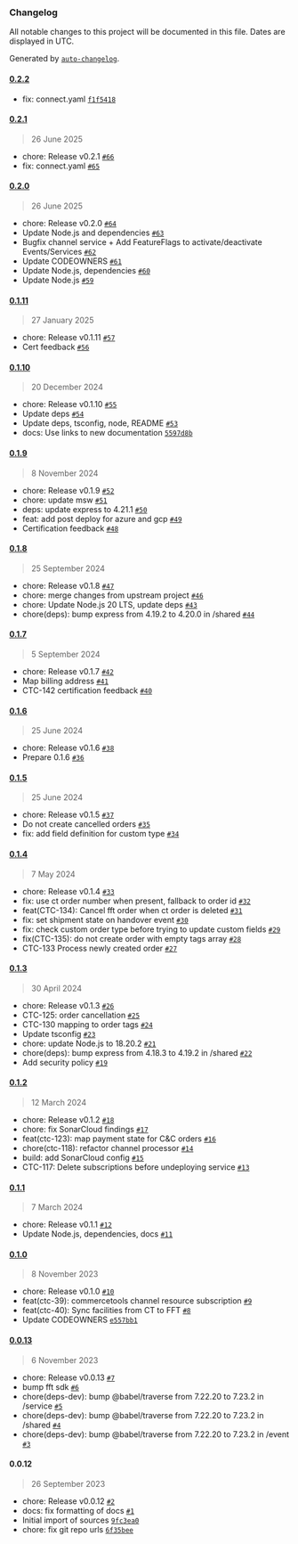 ### Changelog

All notable changes to this project will be documented in this file. Dates are displayed in UTC.

Generated by [`auto-changelog`](https://github.com/CookPete/auto-changelog).

#### [0.2.2](https://github.com/fulfillmenttools/commercetools-connector/compare/0.2.1...0.2.2)

- fix: connect.yaml [`f1f5418`](https://github.com/fulfillmenttools/commercetools-connector/commit/f1f54183d11d21c8dc8d4c373f88ad2934612bbf)

#### [0.2.1](https://github.com/fulfillmenttools/commercetools-connector/compare/0.2.0...0.2.1)

> 26 June 2025

- chore: Release v0.2.1 [`#66`](https://github.com/fulfillmenttools/commercetools-connector/pull/66)
- fix: connect.yaml [`#65`](https://github.com/fulfillmenttools/commercetools-connector/pull/65)

#### [0.2.0](https://github.com/fulfillmenttools/commercetools-connector/compare/0.1.11...0.2.0)

> 26 June 2025

- chore: Release v0.2.0 [`#64`](https://github.com/fulfillmenttools/commercetools-connector/pull/64)
- Update Node.js and dependencies [`#63`](https://github.com/fulfillmenttools/commercetools-connector/pull/63)
- Bugfix channel service + Add FeatureFlags to activate/deactivate Events/Services [`#62`](https://github.com/fulfillmenttools/commercetools-connector/pull/62)
- Update CODEOWNERS [`#61`](https://github.com/fulfillmenttools/commercetools-connector/pull/61)
- Update Node.js, dependencies [`#60`](https://github.com/fulfillmenttools/commercetools-connector/pull/60)
- Update Node.js [`#59`](https://github.com/fulfillmenttools/commercetools-connector/pull/59)

#### [0.1.11](https://github.com/fulfillmenttools/commercetools-connector/compare/0.1.10...0.1.11)

> 27 January 2025

- chore: Release v0.1.11 [`#57`](https://github.com/fulfillmenttools/commercetools-connector/pull/57)
- Cert feedback [`#56`](https://github.com/fulfillmenttools/commercetools-connector/pull/56)

#### [0.1.10](https://github.com/fulfillmenttools/commercetools-connector/compare/0.1.9...0.1.10)

> 20 December 2024

- chore: Release v0.1.10 [`#55`](https://github.com/fulfillmenttools/commercetools-connector/pull/55)
- Update deps [`#54`](https://github.com/fulfillmenttools/commercetools-connector/pull/54)
- Update deps, tsconfig, node, README [`#53`](https://github.com/fulfillmenttools/commercetools-connector/pull/53)
- docs: Use links to new documentation [`5597d8b`](https://github.com/fulfillmenttools/commercetools-connector/commit/5597d8bf454d90975bc60c6031831a7880667986)

#### [0.1.9](https://github.com/fulfillmenttools/commercetools-connector/compare/0.1.8...0.1.9)

> 8 November 2024

- chore: Release v0.1.9 [`#52`](https://github.com/fulfillmenttools/commercetools-connector/pull/52)
- chore: update msw [`#51`](https://github.com/fulfillmenttools/commercetools-connector/pull/51)
- deps: update express to 4.21.1 [`#50`](https://github.com/fulfillmenttools/commercetools-connector/pull/50)
- feat: add post deploy for azure and gcp [`#49`](https://github.com/fulfillmenttools/commercetools-connector/pull/49)
- Certification feedback [`#48`](https://github.com/fulfillmenttools/commercetools-connector/pull/48)

#### [0.1.8](https://github.com/fulfillmenttools/commercetools-connector/compare/0.1.7...0.1.8)

> 25 September 2024

- chore: Release v0.1.8 [`#47`](https://github.com/fulfillmenttools/commercetools-connector/pull/47)
- chore: merge changes from upstream project [`#46`](https://github.com/fulfillmenttools/commercetools-connector/pull/46)
- chore: Update Node.js 20 LTS, update deps [`#43`](https://github.com/fulfillmenttools/commercetools-connector/pull/43)
- chore(deps): bump express from 4.19.2 to 4.20.0 in /shared [`#44`](https://github.com/fulfillmenttools/commercetools-connector/pull/44)

#### [0.1.7](https://github.com/fulfillmenttools/commercetools-connector/compare/0.1.6...0.1.7)

> 5 September 2024

- chore: Release v0.1.7 [`#42`](https://github.com/fulfillmenttools/commercetools-connector/pull/42)
- Map billing address [`#41`](https://github.com/fulfillmenttools/commercetools-connector/pull/41)
- CTC-142 certification feedback [`#40`](https://github.com/fulfillmenttools/commercetools-connector/pull/40)

#### [0.1.6](https://github.com/fulfillmenttools/commercetools-connector/compare/0.1.5...0.1.6)

> 25 June 2024

- chore: Release v0.1.6 [`#38`](https://github.com/fulfillmenttools/commercetools-connector/pull/38)
- Prepare 0.1.6 [`#36`](https://github.com/fulfillmenttools/commercetools-connector/pull/36)

#### [0.1.5](https://github.com/fulfillmenttools/commercetools-connector/compare/0.1.4...0.1.5)

> 25 June 2024

- chore: Release v0.1.5 [`#37`](https://github.com/fulfillmenttools/commercetools-connector/pull/37)
- Do not create cancelled orders [`#35`](https://github.com/fulfillmenttools/commercetools-connector/pull/35)
- fix: add field definition for custom type [`#34`](https://github.com/fulfillmenttools/commercetools-connector/pull/34)

#### [0.1.4](https://github.com/fulfillmenttools/commercetools-connector/compare/0.1.3...0.1.4)

> 7 May 2024

- chore: Release v0.1.4 [`#33`](https://github.com/fulfillmenttools/commercetools-connector/pull/33)
- fix: use ct order number when present, fallback to order id [`#32`](https://github.com/fulfillmenttools/commercetools-connector/pull/32)
- feat(CTC-134): Cancel fft order when ct order is deleted [`#31`](https://github.com/fulfillmenttools/commercetools-connector/pull/31)
- fix: set shipment state on handover event [`#30`](https://github.com/fulfillmenttools/commercetools-connector/pull/30)
- fix: check custom order type before trying to update custom fields [`#29`](https://github.com/fulfillmenttools/commercetools-connector/pull/29)
- fix(CTC-135): do not create order with empty tags array [`#28`](https://github.com/fulfillmenttools/commercetools-connector/pull/28)
- CTC-133 Process newly created order [`#27`](https://github.com/fulfillmenttools/commercetools-connector/pull/27)

#### [0.1.3](https://github.com/fulfillmenttools/commercetools-connector/compare/0.1.2...0.1.3)

> 30 April 2024

- chore: Release v0.1.3 [`#26`](https://github.com/fulfillmenttools/commercetools-connector/pull/26)
- CTC-125: order cancellation [`#25`](https://github.com/fulfillmenttools/commercetools-connector/pull/25)
- CTC-130 mapping to order tags [`#24`](https://github.com/fulfillmenttools/commercetools-connector/pull/24)
- Update tsconfig [`#23`](https://github.com/fulfillmenttools/commercetools-connector/pull/23)
- chore: update Node.js to 18.20.2 [`#21`](https://github.com/fulfillmenttools/commercetools-connector/pull/21)
- chore(deps): bump express from 4.18.3 to 4.19.2 in /shared [`#22`](https://github.com/fulfillmenttools/commercetools-connector/pull/22)
- Add security policy [`#19`](https://github.com/fulfillmenttools/commercetools-connector/pull/19)

#### [0.1.2](https://github.com/fulfillmenttools/commercetools-connector/compare/0.1.1...0.1.2)

> 12 March 2024

- chore: Release v0.1.2 [`#18`](https://github.com/fulfillmenttools/commercetools-connector/pull/18)
- chore: fix SonarCloud findings [`#17`](https://github.com/fulfillmenttools/commercetools-connector/pull/17)
- feat(ctc-123): map payment state for C&C orders [`#16`](https://github.com/fulfillmenttools/commercetools-connector/pull/16)
- chore(ctc-118): refactor channel processor [`#14`](https://github.com/fulfillmenttools/commercetools-connector/pull/14)
- build: add SonarCloud config [`#15`](https://github.com/fulfillmenttools/commercetools-connector/pull/15)
- CTC-117: Delete subscriptions before undeploying service [`#13`](https://github.com/fulfillmenttools/commercetools-connector/pull/13)

#### [0.1.1](https://github.com/fulfillmenttools/commercetools-connector/compare/0.1.0...0.1.1)

> 7 March 2024

- chore: Release v0.1.1 [`#12`](https://github.com/fulfillmenttools/commercetools-connector/pull/12)
- Update Node.js, dependencies, docs [`#11`](https://github.com/fulfillmenttools/commercetools-connector/pull/11)

#### [0.1.0](https://github.com/fulfillmenttools/commercetools-connector/compare/0.0.13...0.1.0)

> 8 November 2023

- chore: Release v0.1.0 [`#10`](https://github.com/fulfillmenttools/commercetools-connector/pull/10)
- feat(ctc-39): commercetools channel resource subscription [`#9`](https://github.com/fulfillmenttools/commercetools-connector/pull/9)
- feat(ctc-40): Sync facilities from CT to FFT [`#8`](https://github.com/fulfillmenttools/commercetools-connector/pull/8)
- Update CODEOWNERS [`e557bb1`](https://github.com/fulfillmenttools/commercetools-connector/commit/e557bb12869760293b439b88ebec28dfdf412ddc)

#### [0.0.13](https://github.com/fulfillmenttools/commercetools-connector/compare/0.0.12...0.0.13)

> 6 November 2023

- chore: Release v0.0.13 [`#7`](https://github.com/fulfillmenttools/commercetools-connector/pull/7)
- bump fft sdk [`#6`](https://github.com/fulfillmenttools/commercetools-connector/pull/6)
- chore(deps-dev): bump @babel/traverse from 7.22.20 to 7.23.2 in /service [`#5`](https://github.com/fulfillmenttools/commercetools-connector/pull/5)
- chore(deps-dev): bump @babel/traverse from 7.22.20 to 7.23.2 in /shared [`#4`](https://github.com/fulfillmenttools/commercetools-connector/pull/4)
- chore(deps-dev): bump @babel/traverse from 7.22.20 to 7.23.2 in /event [`#3`](https://github.com/fulfillmenttools/commercetools-connector/pull/3)

#### 0.0.12

> 26 September 2023

- chore: Release v0.0.12 [`#2`](https://github.com/fulfillmenttools/commercetools-connector/pull/2)
- docs: fix formatting of docs [`#1`](https://github.com/fulfillmenttools/commercetools-connector/pull/1)
- Initial import of sources [`9fc3ea0`](https://github.com/fulfillmenttools/commercetools-connector/commit/9fc3ea0c306ffd4f5474c5276a333421dc1c3c99)
- chore: fix git repo urls [`6f35bee`](https://github.com/fulfillmenttools/commercetools-connector/commit/6f35bee22c3d2c58c25e73477413ba935bb0c2e1)
